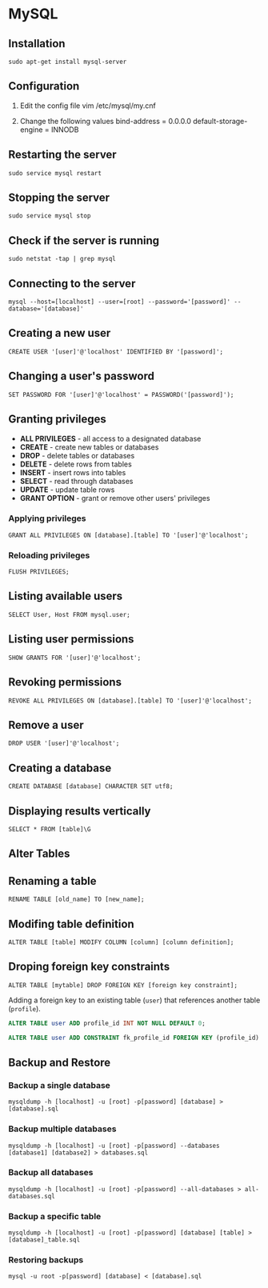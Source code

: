MySQL
=====

## Installation
`sudo apt-get install mysql-server`


## Configuration

1.  Edit the config file
        vim /etc/mysql/my.cnf

2.  Change the following values
        bind-address = 0.0.0.0
        default-storage-engine = INNODB


## Restarting the server
`sudo service mysql restart`


## Stopping the server
`sudo service mysql stop`


## Check if the server is running
`sudo netstat -tap | grep mysql`


## Connecting to the server
`mysql --host=[localhost] --user=[root] --password='[password]' --database='[database]'`


## Creating a new user
`CREATE USER '[user]'@'localhost' IDENTIFIED BY '[password]';`


## Changing a user's password
`SET PASSWORD FOR '[user]'@'localhost' = PASSWORD('[password]');`


## Granting privileges
* **ALL PRIVILEGES** - all access to a designated database
* **CREATE**         - create new tables or databases
* **DROP**           - delete tables or databases
* **DELETE**         - delete rows from tables
* **INSERT**         - insert rows into tables
* **SELECT**         - read through databases
* **UPDATE**         - update table rows
* **GRANT OPTION**   - grant or remove other users' privileges

### Applying privileges
`GRANT ALL PRIVILEGES ON [database].[table] TO '[user]'@'localhost';`

### Reloading privileges
`FLUSH PRIVILEGES;`


## Listing available users
`SELECT User, Host FROM mysql.user;`


## Listing user permissions
`SHOW GRANTS FOR '[user]'@'localhost';`


## Revoking permissions
`REVOKE ALL PRIVILEGES ON [database].[table] TO '[user]'@'localhost';`


## Remove a user
`DROP USER '[user]'@'localhost';`


## Creating a database
`CREATE DATABASE [database] CHARACTER SET utf8;`


## Displaying results vertically
`SELECT * FROM [table]\G`


Alter Tables
--------------------------------------------------

## Renaming a table
`RENAME TABLE [old_name] TO [new_name];`


## Modifing table definition
`ALTER TABLE [table] MODIFY COLUMN [column] [column definition];`

## Droping foreign key constraints
`ALTER TABLE [mytable] DROP FOREIGN KEY [foreign key constraint];`

Adding a foreign key to an existing table (`user`) that references another table (`profile`).

```sql
ALTER TABLE user ADD profile_id INT NOT NULL DEFAULT 0;
```

```sql
ALTER TABLE user ADD CONSTRAINT fk_profile_id FOREIGN KEY (profile_id) REFERENCES profile(id);
```


Backup and Restore
--------------------------------------------------

### Backup a single database
`mysqldump -h [localhost] -u [root] -p[password] [database] > [database].sql`

### Backup multiple databases
`mysqldump -h [localhost] -u [root] -p[password] --databases [database1] [database2] > databases.sql`

### Backup all databases
`mysqldump -h [localhost] -u [root] -p[password] --all-databases > all-databases.sql`

### Backup a specific table
`mysqldump -h [localhost] -u [root] -p[password] [database] [table] > [database]_table.sql`

### Restoring backups
`mysql -u root -p[password] [database] < [database].sql`
